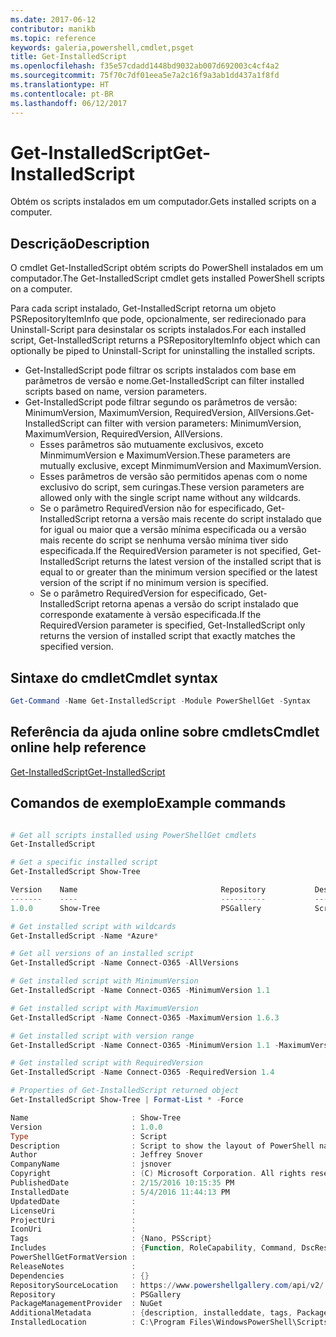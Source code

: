```yaml
---
ms.date: 2017-06-12
contributor: manikb
ms.topic: reference
keywords: galeria,powershell,cmdlet,psget
title: Get-InstalledScript
ms.openlocfilehash: f35e57cdadd1448bd9032ab007d692003c4cf4a2
ms.sourcegitcommit: 75f70c7df01eea5e7a2c16f9a3ab1dd437a1f8fd
ms.translationtype: HT
ms.contentlocale: pt-BR
ms.lasthandoff: 06/12/2017
---
```

# <a name="get-installedscript"></a><span data-ttu-id="d5876-103">Get-InstalledScript</span><span class="sxs-lookup"><span data-stu-id="d5876-103">Get-InstalledScript</span></span>

<span data-ttu-id="d5876-104">Obtém os scripts instalados em um computador.</span><span class="sxs-lookup"><span data-stu-id="d5876-104">Gets installed scripts on a computer.</span></span>

## <a name="description"></a><span data-ttu-id="d5876-105">Descrição</span><span class="sxs-lookup"><span data-stu-id="d5876-105">Description</span></span>

<span data-ttu-id="d5876-106">O cmdlet Get-InstalledScript obtém scripts do PowerShell instalados em um computador.</span><span class="sxs-lookup"><span data-stu-id="d5876-106">The Get-InstalledScript cmdlet gets installed PowerShell scripts on a computer.</span></span>

<span data-ttu-id="d5876-107">Para cada script instalado, Get-InstalledScript retorna um objeto PSRepositoryItemInfo que pode, opcionalmente, ser redirecionado para Uninstall-Script para desinstalar os scripts instalados.</span><span class="sxs-lookup"><span data-stu-id="d5876-107">For each installed script, Get-InstalledScript returns a PSRepositoryItemInfo object which can optionally be piped to Uninstall-Script for uninstalling the installed scripts.</span></span>

- <span data-ttu-id="d5876-108">Get-InstalledScript pode filtrar os scripts instalados com base em parâmetros de versão e nome.</span><span class="sxs-lookup"><span data-stu-id="d5876-108">Get-InstalledScript can filter installed scripts based on name, version parameters.</span></span>
- <span data-ttu-id="d5876-109">Get-InstalledScript pode filtrar segundo os parâmetros de versão: MinimumVersion, MaximumVersion, RequiredVersion, AllVersions.</span><span class="sxs-lookup"><span data-stu-id="d5876-109">Get-InstalledScript can filter with version parameters: MinimumVersion, MaximumVersion, RequiredVersion, AllVersions.</span></span>
  - <span data-ttu-id="d5876-110">Esses parâmetros são mutuamente exclusivos, exceto MinmimumVersion e MaximumVersion.</span><span class="sxs-lookup"><span data-stu-id="d5876-110">These parameters are mutually exclusive, except MinmimumVersion and MaximumVersion.</span></span>
  - <span data-ttu-id="d5876-111">Esses parâmetros de versão são permitidos apenas com o nome exclusivo do script, sem curingas.</span><span class="sxs-lookup"><span data-stu-id="d5876-111">These version parameters are allowed only with the single script name without any wildcards.</span></span>
  - <span data-ttu-id="d5876-112">Se o parâmetro RequiredVersion não for especificado, Get-InstalledScript retorna a versão mais recente do script instalado que for igual ou maior que a versão mínima especificada ou a versão mais recente do script se nenhuma versão mínima tiver sido especificada.</span><span class="sxs-lookup"><span data-stu-id="d5876-112">If the RequiredVersion parameter is not specified, Get-InstalledScript returns the latest version of the installed script that is equal to or greater than the minimum version specified or the latest version of the script if no minimum version is specified.</span></span> 
  - <span data-ttu-id="d5876-113">Se o parâmetro RequiredVersion for especificado, Get-InstalledScript retorna apenas a versão do script instalado que corresponde exatamente à versão especificada.</span><span class="sxs-lookup"><span data-stu-id="d5876-113">If the RequiredVersion parameter is specified, Get-InstalledScript only returns the version of installed script that exactly matches the specified version.</span></span>

## <a name="cmdlet-syntax"></a><span data-ttu-id="d5876-114">Sintaxe do cmdlet</span><span class="sxs-lookup"><span data-stu-id="d5876-114">Cmdlet syntax</span></span>

```powershell
Get-Command -Name Get-InstalledScript -Module PowerShellGet -Syntax
```

## <a name="cmdlet-online-help-reference"></a><span data-ttu-id="d5876-115">Referência da ajuda online sobre cmdlets</span><span class="sxs-lookup"><span data-stu-id="d5876-115">Cmdlet online help reference</span></span>

[<span data-ttu-id="d5876-116">Get-InstalledScript</span><span class="sxs-lookup"><span data-stu-id="d5876-116">Get-InstalledScript</span></span>](http://go.microsoft.com/fwlink/?LinkId=619790)

## <a name="example-commands"></a><span data-ttu-id="d5876-117">Comandos de exemplo</span><span class="sxs-lookup"><span data-stu-id="d5876-117">Example commands</span></span>

```powershell

# Get all scripts installed using PowerShellGet cmdlets
Get-InstalledScript

# Get a specific installed script
Get-InstalledScript Show-Tree

Version    Name                                Repository           Description
-------    ----                                ----------           -----------
1.0.0      Show-Tree                           PSGallery            Script to show the layout of PowerShell namespaces (Tr...

# Get installed script with wildcards
Get-InstalledScript -Name *Azure*

# Get all versions of an installed script
Get-InstalledScript -Name Connect-O365 -AllVersions

# Get installed script with MinimumVersion
Get-InstalledScript -Name Connect-O365 -MinimumVersion 1.1

# Get installed script with MaximumVersion
Get-InstalledScript -Name Connect-O365 -MaximumVersion 1.6.3

# Get installed script with version range
Get-InstalledScript -Name Connect-O365 -MinimumVersion 1.1 -MaximumVersion 1.6.3

# Get installed script with RequiredVersion
Get-InstalledScript -Name Connect-O365 -RequiredVersion 1.4

# Properties of Get-InstalledScript returned object
Get-InstalledScript Show-Tree | Format-List * -Force

Name                       : Show-Tree
Version                    : 1.0.0
Type                       : Script
Description                : Script to show the layout of PowerShell namespaces (Trees) using ASCII
Author                     : Jeffrey Snover
CompanyName                : jsnover
Copyright                  : (C) Microsoft Corporation. All rights reserved.
PublishedDate              : 2/15/2016 10:15:35 PM
InstalledDate              : 5/4/2016 11:44:13 PM
UpdatedDate                :
LicenseUri                 :
ProjectUri                 :
IconUri                    :
Tags                       : {Nano, PSScript}
Includes                   : {Function, RoleCapability, Command, DscResource...}
PowerShellGetFormatVersion :
ReleaseNotes               :
Dependencies               : {}
RepositorySourceLocation   : https://www.powershellgallery.com/api/v2/
Repository                 : PSGallery
PackageManagementProvider  : NuGet
AdditionalMetadata         : {description, installeddate, tags, PackageManagementProvider...}
InstalledLocation          : C:\Program Files\WindowsPowerShell\Scripts


```

